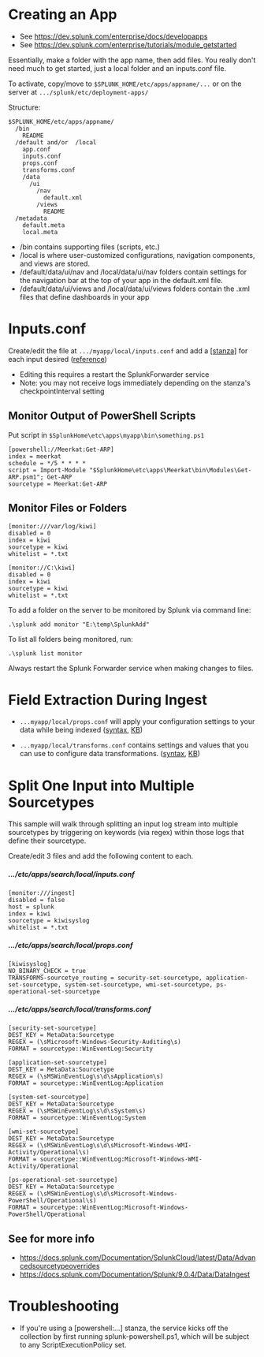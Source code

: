 # Creating an App
- See https://dev.splunk.com/enterprise/docs/developapps
- See https://dev.splunk.com/enterprise/tutorials/module_getstarted

Essentially, make a folder with the app name, then add files. You really don't need much to get started, just a local folder and an inputs.conf file.

To activate, copy/move to ```$SPLUNK_HOME/etc/apps/appname/...``` or on the server at ```.../splunk/etc/deployment-apps/```

Structure:
```
$SPLUNK_HOME/etc/apps/appname/
  /bin
    README
  /default and/or  /local
    app.conf
    inputs.conf
    props.conf
    transforms.conf
    /data
      /ui
        /nav
          default.xml
        /views
          README
  /metadata
    default.meta
    local.meta
```
- /bin contains supporting files (scripts, etc.)
- /local is where user-customized configurations, navigation components, and views are stored.
- /default/data/ui/nav and /local/data/ui/nav folders contain settings for the navigation bar at the top of your app in the default.xml file.
- /default/data/ui/views and /local/data/ui/views folders contain the .xml files that define dashboards in your app


# Inputs.conf

Create/edit the file at ```.../myapp/local/inputs.conf``` and add a [\[stanza\]](https://docs.splunk.com/Splexicon:Stanza) for each input desired ([reference](https://docs.splunk.com/Documentation/Splunk/latest/Data/Monitorfilesanddirectorieswithinputs.conf))
- Editing this requires a restart the SplunkForwarder service
- Note: you may not receive logs immediately depending on the stanza's checkpointInterval setting

## Monitor Output of PowerShell Scripts
Put script in ```$SplunkHome\etc\apps\myapp\bin\something.ps1```
```
[powershell://Meerkat:Get-ARP]
index = meerkat
schedule = */5 * * * *
script = Import-Module "$SplunkHome\etc\apps\Meerkat\bin\Modules\Get-ARP.psm1"; Get-ARP
sourcetype = Meerkat:Get-ARP
```

## Monitor Files or Folders

```
[monitor:///var/log/kiwi]
disabled = 0
index = kiwi
sourcetype = kiwi
whitelist = *.txt

[monitor://C:\kiwi]
disabled = 0
index = kiwi
sourcetype = kiwi
whitelist = *.txt
```

To add a folder on the server to be monitored by Splunk via command line:
```
.\splunk add monitor "E:\temp\SplunkAdd"
```

To list all folders being monitored, run:
```
.\splunk list monitor
```

Always restart the Splunk Forwarder service when making changes to files.

# Field Extraction During Ingest
- ```...myapp/local/props.conf``` will apply your configuration settings to your data while being indexed ([syntax](http://docs.splunk.com/Documentation/Splunk/latest/Admin/Propsconf), [KB](https://docs.splunk.com/Documentation/Splunk/latest/Knowledge/Configurecalculatedfieldswithprops.conf))

- ```...myapp/local/transforms.conf``` contains settings and values that you can use to configure data transformations. ([syntax](https://docs.splunk.com/Documentation/Splunk/latest/Admin/Transformsconf), [KB](https://docs.splunk.com/Documentation/Splunk/latest/Knowledge/Configureadvancedextractionswithfieldtransforms))

# Split One Input into Multiple Sourcetypes
This sample will walk through splitting an input log stream into multiple sourcetypes by triggering on keywords (via regex) within those logs that define their sourcetype.

Create/edit 3 files and add the following content to each.

##### .../etc/apps/search/local/inputs.conf
```
[monitor:///ingest]
disabled = false
host = splunk
index = kiwi
sourcetype = kiwisyslog
whitelist = *.txt
```

##### .../etc/apps/search/local/props.conf
```
[kiwisyslog]
NO_BINARY_CHECK = true
TRANSFORMS-sourcetye_routing = security-set-sourcetype, application-set-sourcetype, system-set-sourcetype, wmi-set-sourcetype, ps-operational-set-sourcetype
```


##### .../etc/apps/search/local/transforms.conf
```
[security-set-sourcetype]
DEST_KEY = MetaData:Sourcetype
REGEX = (\sMicrosoft-Windows-Security-Auditing\s)
FORMAT = sourcetype::WinEventLog:Security

[application-set-sourcetype]
DEST_KEY = MetaData:Sourcetype
REGEX = (\sMSWinEventLog\s\d\sApplication\s)
FORMAT = sourcetype::WinEventLog:Application

[system-set-sourcetype]
DEST_KEY = MetaData:Sourcetype
REGEX = (\sMSWinEventLog\s\d\sSystem\s)
FORMAT = sourcetype::WinEventLog:System

[wmi-set-sourcetype]
DEST_KEY = MetaData:Sourcetype
REGEX = (\sMSWinEventLog\s\d\sMicrosoft-Windows-WMI-Activity/Operational\s)
FORMAT = sourcetype::WinEventLog:Microsoft-Windows-WMI-Activity/Operational

[ps-operational-set-sourcetype]
DEST_KEY = MetaData:Sourcetype
REGEX = (\sMSWinEventLog\s\d\sMicrosoft-Windows-PowerShell/Operational\s)
FORMAT = sourcetype::WinEventLog:Microsoft-Windows-PowerShell/Operational
```

## See for more info
- https://docs.splunk.com/Documentation/SplunkCloud/latest/Data/Advancedsourcetypeoverrides
- https://docs.splunk.com/Documentation/Splunk/9.0.4/Data/DataIngest


# Troubleshooting
- If you're using a \[powershell:...\] stanza, the service kicks off the collection by first running splunk-powershell.ps1, which will be subject to any ScriptExecutionPolicy set.
